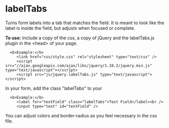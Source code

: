 labelTabs
=========

Turns form labels into a tab that matches the field.  It is meant to look like the label is inside the field, but adjusts when focused or complete.

<b>To use:</b>
   Include a copy of the css, a copy of jQuery and the labelTabs.js plugin in the &#60;head&#62; of your page.

      <b>Example:</b>
         <link href="css/style.css" rel="stylesheet" type="text/css" />
         <script src="//ajax.googleapis.com/ajax/libs/jquery/1.10.2/jquery.min.js" type="text/javascript"></script>
         <script src="js/jquery.labelTabs.js" type="text/javascript"></script>
   
   In your form, add the class "labelTabs" to your <label>
   
      <b>Example:</b>
         <label for="textField" class="labelTabs">Text Field</label><br />
         <input type="text" id="textField" />
         
You can adjust colors and border-radius as you feel necessary in the css file.
